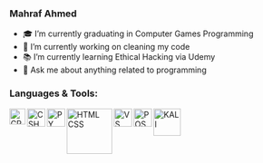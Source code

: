 ### Mahraf Ahmed

- 🎓 I’m currently graduating in Computer Games Programming 
- 🔭 I’m currently working on cleaning my code 
- 📚 I’m currently learning Ethical Hacking via Udemy
- 💬 Ask me about anything related to programming

### Languages & Tools:

<img align="left" alt="CPP" width="28px" src="https://upload.wikimedia.org/wikipedia/commons/1/18/ISO_C%2B%2B_Logo.svg" />
<img align="left" alt="CSHARP" width="32px" src="https://upload.wikimedia.org/wikipedia/commons/7/7a/C_Sharp_logo.svg" />
<img align="left" alt="PY" width="32px" src="https://upload.wikimedia.org/wikipedia/commons/c/c3/Python-logo-notext.svg" />
<img align="left" alt="HTML CSS" width="80px" src="https://www.freepnglogos.com/uploads/html5-logo-png/html5-logo-devextreme-multi-purpose-controls-html-javascript-3.png" />
<img align="left" alt="VS" width="32px" src="https://upload.wikimedia.org/wikipedia/commons/c/cd/Visual_Studio_2017_Logo.svg" />
<img align="left" alt="POSTGRESQL" width="32px" src="https://upload.wikimedia.org/wikipedia/commons/2/29/Postgresql_elephant.svg" />
<img align="left" alt="KALI" width="48px" src="https://www.unixmen.com/wp-content/uploads/2015/11/Kali_Linux_Logo.png" />
<br />
